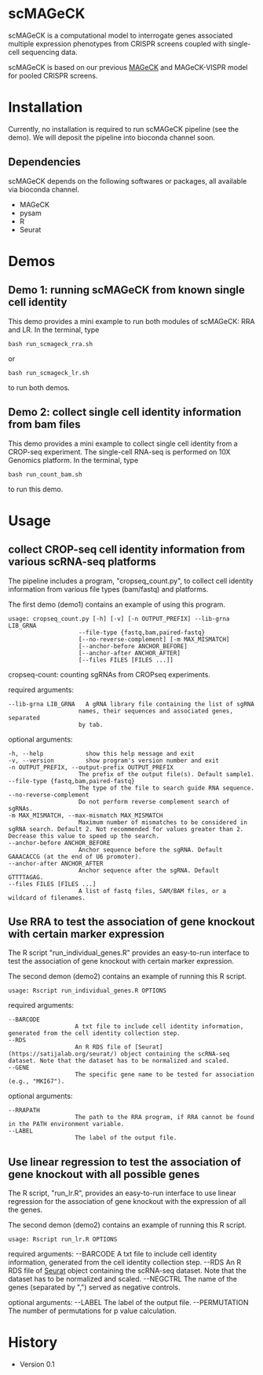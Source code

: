 # scMAGeCK

scMAGeCK is a computational model to interrogate genes associated multiple expression phenotypes from CRISPR screens coupled with single-cell sequencing data.

scMAGeCK is based on our previous [MAGeCK](http://mageck.sourceforge.net) and MAGeCK-VISPR model for pooled CRISPR screens.

# Installation

Currently, no installation is required to run scMAGeCK pipeline (see the demo). We will deposit the pipeline into bioconda channel soon.

## Dependencies 

scMAGeCK depends on the following softwares or packages, all available via bioconda channel.

* MAGeCK
* pysam
* R 
* Seurat

# Demos

## Demo 1: running scMAGeCK from known single cell identity

This demo provides a mini example to run both modules of scMAGeCK: RRA and LR. 
In the terminal, type

    bash run_scmageck_rra.sh   

or

    bash run_scmageck_lr.sh

to run both demos.

## Demo 2: collect single cell identity information from bam files

This demo provides a mini example to collect single cell identity from a CROP-seq experiment. The single-cell RNA-seq is performed on 10X Genomics platform.
In the terminal, type

    bash run_count_bam.sh

to run this demo.

# Usage


## collect CROP-seq cell identity information from various scRNA-seq platforms 

The pipeline includes a program, "cropseq_count.py", to collect cell identity information from various file types (bam/fastq) and platforms.

The first demo (demo1) contains an example of using this program.

    usage: cropseq_count.py [-h] [-v] [-n OUTPUT_PREFIX] --lib-grna LIB_GRNA
                        --file-type {fastq,bam,paired-fastq}
                        [--no-reverse-complement] [-m MAX_MISMATCH]
                        [--anchor-before ANCHOR_BEFORE]
                        [--anchor-after ANCHOR_AFTER]
                        [--files FILES [FILES ...]]

cropseq-count: counting sgRNAs from CROPseq experiments.

required arguments:

    --lib-grna LIB_GRNA   A gRNA library file containing the list of sgRNA
                        names, their sequences and associated genes, separated
                        by tab.

optional arguments:

    -h, --help            show this help message and exit
    -v, --version         show program's version number and exit
    -n OUTPUT_PREFIX, --output-prefix OUTPUT_PREFIX
                        The prefix of the output file(s). Default sample1.
    --file-type {fastq,bam,paired-fastq}
                        The type of the file to search guide RNA sequence.
    --no-reverse-complement
                        Do not perform reverse complement search of sgRNAs.
    -m MAX_MISMATCH, --max-mismatch MAX_MISMATCH
                        Maximum number of mismatches to be considered in sgRNA search. Default 2. Not recommended for values greater than 2. Decrease this value to speed up the search.
    --anchor-before ANCHOR_BEFORE
                        Anchor sequence before the sgRNA. Default GAAACACCG (at the end of U6 promoter).
    --anchor-after ANCHOR_AFTER
                        Anchor sequence after the sgRNA. Default GTTTTAGAG.
    --files FILES [FILES ...]
                        A list of fastq files, SAM/BAM files, or a wildcard of filenames.


## Use RRA to test the association of gene knockout with certain marker expression

The R script "run_individual_genes.R"  provides an easy-to-run interface to test the association of gene knockout with certain marker expression.

The second demon (demo2) contains an example of running this R script.

    usage: Rscript run_individual_genes.R OPTIONS

required arguments: 

    --BARCODE
                       A txt file to include cell identity information, generated from the cell identity collection step. 
    --RDS
                       An R RDS file of [Seurat](https://satijalab.org/seurat/) object containing the scRNA-seq dataset. Note that the dataset has to be normalized and scaled.
    --GENE
                       The specific gene name to be tested for association (e.g., "MKI67").

optional arguments:

    --RRAPATH
                       The path to the RRA program, if RRA cannot be found in the PATH environment variable.
    --LABEL
                       The label of the output file.



## Use linear regression to test the association of gene knockout with all possible genes

The R script, "run_lr.R", provides an easy-to-run interface to use linear regression for the association of gene knockout with the expression of all the genes.

The second demon (demo2) contains an example of running this R script.

    usage: Rscript run_lr.R OPTIONS

required arguments: 
    --BARCODE
                       A txt file to include cell identity information, generated from the cell identity collection step. 
    --RDS
                       An R RDS file of [Seurat](https://satijalab.org/seurat/) object containing the scRNA-seq dataset. Note that the dataset has to be normalized and scaled.
    --NEGCTRL
                       The name of the genes (separated by ",") served as negative controls.

optional arguments:
    --LABEL
                       The label of the output file.
    --PERMUTATION
                       The number of permutations for p value calculation.



# History

* Version 0.1


